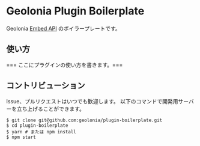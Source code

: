 # Geolonia Plugin Boilerplate

Geolonia [Embed API](https://docs.geolonia.com/embed-api/) のボイラープレートです。

## 使い方

=== ここにプラグインの使い方を書きます。===

## コントリビューション

Issue、プルリクエストはいつでも歓迎します。
以下のコマンドで開発用サーバーを立ち上げることができます。

```shell
$ git clone git@github.com:geolonia/plugin-boilerplate.git
$ cd plugin-boilerplate
$ yarn # または npm install
$ npm start
```
